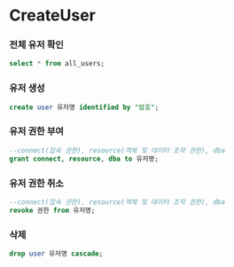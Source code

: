 CreateUser
===


### 전체 유저 확인
```sql
select * from all_users;
```

### 유저 생성
```sql
create user 유저명 identified by "암호";
```

### 유저 권한 부여
```sql
--connect(접속 권한), resource(객체 및 데이터 조작 권한), dba
grant connect, resource, dba to 유저명;
```

### 유저 권한 취소
```sql
--connect(접속 권한), resource(객체 및 데이터 조작 권한), dba
revoke 권한 from 유저명;
```


###  삭제
```sql
drop user 유저명 cascade;
```
